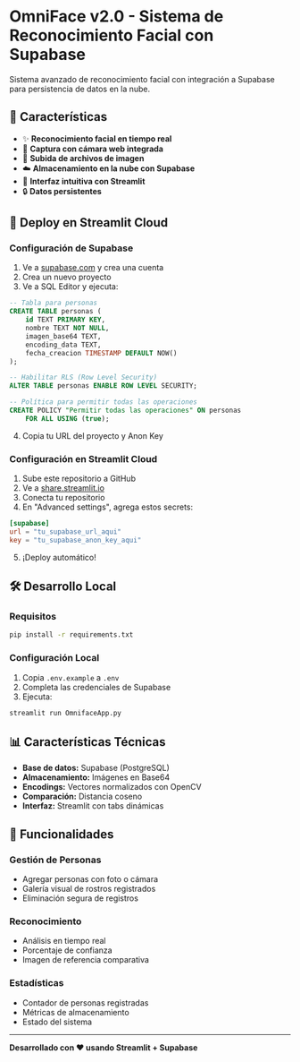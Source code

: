 # OmniFace v2.0 - Sistema de Reconocimiento Facial con Supabase

Sistema avanzado de reconocimiento facial con integración a Supabase para persistencia de datos en la nube.

## 🌟 Características

- ✨ **Reconocimiento facial en tiempo real**
- 📸 **Captura con cámara web integrada**
- 📁 **Subida de archivos de imagen**
- ☁️ **Almacenamiento en la nube con Supabase**
- 🎯 **Interfaz intuitiva con Streamlit**
- 🔒 **Datos persistentes**

## 🚀 Deploy en Streamlit Cloud

### Configuración de Supabase

1. Ve a [supabase.com](https://supabase.com) y crea una cuenta
2. Crea un nuevo proyecto
3. Ve a SQL Editor y ejecuta:

```sql
-- Tabla para personas
CREATE TABLE personas (
    id TEXT PRIMARY KEY,
    nombre TEXT NOT NULL,
    imagen_base64 TEXT,
    encoding_data TEXT,
    fecha_creacion TIMESTAMP DEFAULT NOW()
);

-- Habilitar RLS (Row Level Security)
ALTER TABLE personas ENABLE ROW LEVEL SECURITY;

-- Política para permitir todas las operaciones
CREATE POLICY "Permitir todas las operaciones" ON personas
    FOR ALL USING (true);
```

4. Copia tu URL del proyecto y Anon Key

### Configuración en Streamlit Cloud

1. Sube este repositorio a GitHub
2. Ve a [share.streamlit.io](https://share.streamlit.io)
3. Conecta tu repositorio
4. En "Advanced settings", agrega estos secrets:

```toml
[supabase]
url = "tu_supabase_url_aqui"
key = "tu_supabase_anon_key_aqui"
```

5. ¡Deploy automático!

## 🛠️ Desarrollo Local

### Requisitos

```bash
pip install -r requirements.txt
```

### Configuración Local

1. Copia `.env.example` a `.env`
2. Completa las credenciales de Supabase
3. Ejecuta:

```bash
streamlit run OmnifaceApp.py
```

## 📊 Características Técnicas

- **Base de datos:** Supabase (PostgreSQL)
- **Almacenamiento:** Imágenes en Base64
- **Encodings:** Vectores normalizados con OpenCV
- **Comparación:** Distancia coseno
- **Interfaz:** Streamlit con tabs dinámicas

## 🎯 Funcionalidades

### Gestión de Personas
- Agregar personas con foto o cámara
- Galería visual de rostros registrados
- Eliminación segura de registros

### Reconocimiento
- Análisis en tiempo real
- Porcentaje de confianza
- Imagen de referencia comparativa

### Estadísticas
- Contador de personas registradas
- Métricas de almacenamiento
- Estado del sistema

---

**Desarrollado con ❤️ usando Streamlit + Supabase**
